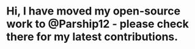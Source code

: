 <h1 align="left">
  Hi, I have moved my open-source work to @Parship12 - please check there for my latest contributions.
</h1>
